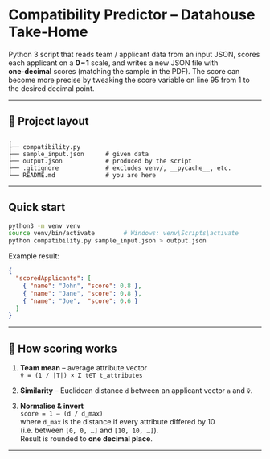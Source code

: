 # Compatibility Predictor – Datahouse Take‑Home

Python 3 script that reads team / applicant data from an input JSON, scores each applicant on a **0 – 1** scale, and writes a new JSON file with **one‑decimal** scores (matching the sample in the PDF). The score can become more precise by tweaking the score variable on line 95 from 1 to the desired decimal point.

---

## 📂 Project layout

```text
.
├── compatibility.py       
├── sample_input.json      # given data
├── output.json            # produced by the script
├── .gitignore             # excludes venv/, __pycache__, etc.
└── README.md              # you are here
```

---

## Quick start
```bash
python3 -m venv venv
source venv/bin/activate        # Windows: venv\Scripts\activate
python compatibility.py sample_input.json > output.json
```

Example result:

```json
{
  "scoredApplicants": [
    { "name": "John", "score": 0.8 },
    { "name": "Jane", "score": 0.8 },
    { "name": "Joe",  "score": 0.6 }
  ]
}
```
---

## 🧮 How scoring works

1. **Team mean** – average attribute vector  
   `v̄ = (1 / |T|) × Σ t∈T t_attributes`

2. **Similarity** – Euclidean distance `d` between an applicant vector `a` and `v̄`.

3. **Normalise & invert**  
   `score = 1 – (d / d_max)`  
   where `d_max` is the distance if every attribute differed by 10  
   (i.e. between `[0, 0, …]` and `[10, 10, …]`).  
   Result is rounded to **one decimal place**.

 
 ---

